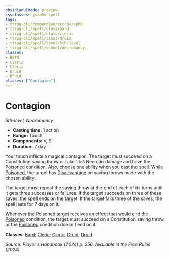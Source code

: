 ```yaml
---
obsidianUIMode: preview
cssclasses: json5e-spell
tags:
- ttrpg-cli/compendium/src/5e/xphb
- ttrpg-cli/spell/class/bard
- ttrpg-cli/spell/class/cleric
- ttrpg-cli/spell/class/druid
- ttrpg-cli/spell/level/5th-level
- ttrpg-cli/spell/school/necromancy
classes:
- Bard
- Cleric
- Cleric
- Druid
- Druid
aliases: ["Contagion"]
---
```

# Contagion
*5th-level, Necromancy*  


- **Casting time:** 1 action
- **Range:** Touch
- **Components:** V, S
- **Duration:** 7 day

Your touch inflicts a magical contagion. The target must succeed on a Constitution saving throw or take `11d8` Necrotic damage and have the [Poisoned](Mechanics/rules/conditions.md#Poisoned) condition. Also, choose one ability when you cast the spell. While [Poisoned](Mechanics/rules/conditions.md#Poisoned), the target has [Disadvantage](Mechanics/rules/variant-rules/disadvantage-xphb.md) on saving throws made with the chosen ability.

The target must repeat the saving throw at the end of each of its turns until it gets three successes or failures. If the target succeeds on three of these saves, the spell ends on the target. If the target fails three of the saves, the spell lasts for 7 days on it.

Whenever the [Poisoned](Mechanics/rules/conditions.md#Poisoned) target receives an effect that would end the [Poisoned](Mechanics/rules/conditions.md#Poisoned) condition, the target must succeed on a Constitution saving throw, or the [Poisoned](Mechanics/rules/conditions.md#Poisoned) condition doesn't end on it.

**Classes**: [Bard](list-spells-classes-bard); [Cleric](list-spells-classes-cleric); [Cleric](list-spells-classes-cleric); [Druid](list-spells-classes-druid); [Druid](list-spells-classes-druid)

*Source: Player's Handbook (2024) p. 256. Available in the Free Rules (2024)*